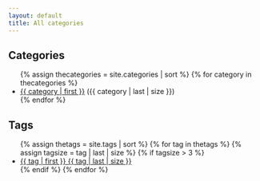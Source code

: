 ```yaml
---
layout: default
title: All categories
---
```

<h2>Categories</h2>
<ul class="list-group">
	{% assign thecategories = site.categories | sort %}
	{% for category in thecategories %}
		<li class="list-group-item"><a href="{{ category | first | slugify | prepend: '/category/' }}">{{ category | first }}</a> ({{ category | last | size }})</li>
	{% endfor %}
</ul>

<h2>Tags</h2>
<div class="row">
<ul class="d-flex flex-wrap list-group-horizontal">
	{% assign thetags = site.tags | sort %}
	{% for tag in thetags %}
    {% assign tagsize = tag | last | size %}
    {% if tagsize > 3 %}
		<li class="list-group-item"><a class="btn btn-light border border-primary rounded mb-2 me-2" href="{{ tag | first | slugify | prepend: '/tag/' }}">{{ tag | first }} <span class="badge text-bg-secondary">{{ tag | last | size }}</span></a></li>
    {% endif %}
	{% endfor %}
    </ul>
</div>
